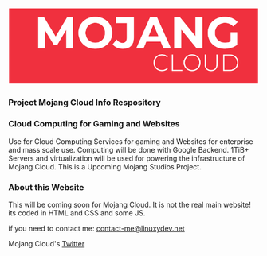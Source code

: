 ![LOGO](/img/mjc_Logo_GIT.png)

### Project Mojang Cloud Info Respository
### Cloud Computing for Gaming and Websites

Use for Cloud Computing Services for gaming and Websites for enterprise and mass scale use.
Computing will be done with Google Backend. 1TiB+ Servers and virtualization will be used for powering 
the infrastructure of Mojang Cloud. This is a Upcoming Mojang Studios Project.

### About this Website

This will be coming soon for Mojang Cloud. It is not the real main website!
its coded in HTML and CSS and some JS.

if you need to contact me: contact-me@linuxydev.net 

Mojang Cloud's [Twitter](https://twitter.com/MojangCloud)
